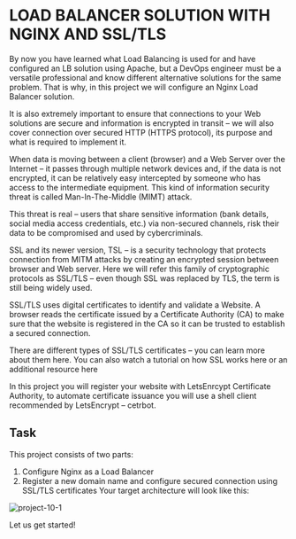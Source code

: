 # LOAD BALANCER SOLUTION WITH NGINX AND SSL/TLS

By now you have learned what Load Balancing is used for and have configured an LB solution using Apache, but a DevOps engineer must
be a versatile professional and know different alternative solutions for the same problem. That is why, in this project we will
configure an Nginx Load Balancer solution.

It is also extremely important to ensure that connections to your Web solutions are secure and information is encrypted in transit – we
will also cover connection over secured HTTP (HTTPS protocol), its purpose and what is required to implement it.

When data is moving between a client (browser) and a Web Server over the Internet – it passes through multiple network devices and,
if the data is not encrypted, it can be relatively easy intercepted by someone who has access to the intermediate equipment. This kind
of information security threat is called Man-In-The-Middle (MIMT) attack.

This threat is real – users that share sensitive information (bank details, social media access credentials, etc.) via non-secured 
channels, risk their data to be compromised and used by cybercriminals.

SSL and its newer version, TSL – is a security technology that protects connection from MITM attacks by creating an encrypted session
between browser and Web server. Here we will refer this family of cryptographic protocols as SSL/TLS – even though SSL was replaced 
by TLS, the term is still being widely used.

SSL/TLS uses digital certificates to identify and validate a Website. A browser reads the certificate issued by a Certificate 
Authority (CA) to make sure that the website is registered in the CA so it can be trusted to establish a secured connection.

There are different types of SSL/TLS certificates – you can learn more about them here. You can also watch a tutorial on how SSL 
works here or an additional resource here

In this project you will register your website with LetsEnrcypt Certificate Authority, to automate certificate issuance you will use
a shell client recommended by LetsEncrypt – cetrbot.


## Task
This project consists of two parts:

1. Configure Nginx as a Load Balancer
2. Register a new domain name and configure secured connection using SSL/TLS certificates
Your target architecture will look like this:

![project-10-1](https://user-images.githubusercontent.com/64862440/229543899-de4e9d86-1793-4ec1-89dd-b9579cd01d2d.png)



Let us get started!
